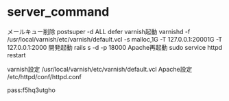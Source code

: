 server_command
==============

メールキュー削除
postsuper -d ALL defer
varnish起動
varnishd -f /usr/local/varnish/etc/varnish/default.vcl -s malloc,1G -T 127.0.0.1:20001G -T 127.0.0.1:2000
開発起動
rails s -d -p 18000
Apache再起動
sudo service httpd restart

varnish設定
/usr/local/varnish/etc/varnish/default.vcl
Apache設定
/etc/httpd/conf/httpd.conf

pass:f5hq3utgho

